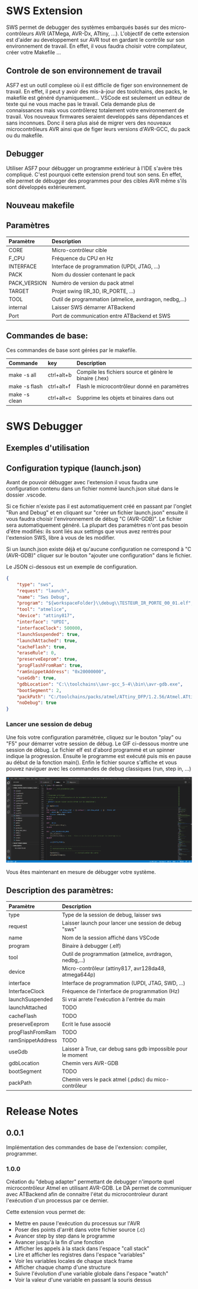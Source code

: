 # SWS Extension

SWS permet de debugger des systèmes embarqués basés sur des micro-contrôleurs AVR (ATMega, AVR-Dx, ATtiny, ...). L'objectif de cette extension est d'aider au developpement sur AVR tout en gardant le contrôle sur son environnement de travail. En effet, il vous faudra choisir votre compilateur, créer votre Makefile ...

## Controle de son environnement de travail
ASF7 est un outil complexe où il est difficile de figer son environnement de travail. En effet, il peut y avoir des mis-à-jour des toolchains, des packs, le makefile est généré dynamiquement...
VSCode est seulement un editeur de texte qui ne vous mache pas le travail. Cela demande plus de connaissances mais vous contrôlerez totalement votre environnement de travail. Vos nouveaux firmwares seraient developpés sans dépendances et sans inconnues. Donc il sera plus aisé de migrer vers des nouveaux microcontrôleurs AVR ainsi que de figer leurs versions d'AVR-GCC, du pack ou du makefile.

## Debugger
Utiliser ASF7 pour débugger un programme extérieur à l'IDE s'avère très compliqué. C'est pourquoi cette extension prend tout son sens. En effet, elle permet de débugger des programmes pour des cibles AVR même s'ils sont développés extérieurement.

## Nouveau makefile

## Paramètres
| Paramètre    | Description                                             |
| :----------- | :------------------------------------------------------ |
| CORE         | Micro-contrôleur cible                                  |
| F_CPU        | Fréquence du CPU en Hz                                  |
| INTERFACE    | Interface de programmation (UPDI, JTAG, ...)            |
| PACK         | Nom du dossier contenant le pack                        |
| PACK_VERSION | Numéro de version du pack atmel                         |
| TARGET       | Projet swing (IR_3D, IR_PORTE, ...)                     |
| TOOL         | Outil de programmation (atmelice, avrdragon, nedbg,...) |
| internal     | Laisser SWS démarrer ATBackend                          |
| Port         | Port de communication entre ATBackend et SWS            |

## Commandes de base:
Ces commandes de base sont gérées par le makefile.  


| Commande      | key        | Description                                             |
| :------------ | :--------- | :------------------------------------------------------ |
| make -s all   | ctrl+alt+b | Compile les fichiers source et génère le binaire (.hex) |
| make -s flash | ctrl+alt+f | Flash le microcontrôleur donné en paramètres            |
| make -s clean | ctrl+alt+c | Supprime les objets et binaires dans out                |

  
# SWS Debugger
## Exemples d'utilisation

## Configuration typique (launch.json)
Avant de pouvoir débugger avec l'extension il vous faudra une configuration contenu dans un fichier nommé launch.json situé dans le dossier .vscode.

Si ce fichier n'existe pas il est automatiquement créé en passant par l'onglet "Run and Debug" et en cliquant sur "créer un fichier launch.json" ensuite il vous faudra choisir l'environnement de débug "C (AVR-GDB)". Le fichier sera automatiquement généré. La plupart des paramètres n'ont pas besoin d'être modifiés: ils sont liés aux settings que vous avez rentrés pour l'extension SWS, libre à vous de les modifier.

Si un launch.json existe déjà et qu'aucune configuration ne correspond à "C (AVR-GDB)" cliquer sur le bouton "ajouter une configuration" dans le fichier.

Le JSON ci-dessous est un exemple de configuration.

```JSON
{
    "type": "sws",
    "request": "launch",
    "name": "Sws Debug",
    "program": "${workspaceFolder}\\debug\\TESTEUR_IR_PORTE_00_01.elf",
    "tool": "atmelice",
    "device": "attiny817",
    "interface": "UPDI",
    "interfaceClock": 500000,
    "launchSuspended": true,
    "launchAttached": true,
    "cacheFlash": true,
    "eraseRule": 0,
    "preserveEeprom": true,
    "progFlashFromRam": true,
    "ramSnippetAddress": "0x20000000",
    "useGdb": true,
    "gdbLocation": "C:\\toolchains\\avr-gcc_5-4\\bin\\avr-gdb.exe",
    "bootSegment": 2,
    "packPath": "C:/toolchains/packs/atmel/ATtiny_DFP/1.2.56/Atmel.ATtiny_DFP.pdsc",
    "noDebug": true
}
```
### Lancer une session de debug
Une fois votre configuration paramétrée, cliquez sur le bouton "play" ou "F5" pour démarrer votre session de débug. 
Le GIF ci-dessous montre une session de débug.
Le fichier elf est d'abord programmé et un spinner indique la progression. Ensuite le programme est exécuté puis mis en pause au début de la fonction main(). Enfin le fichier source s'affiche et vous pouvez naviguer avec les commandes de debug classiques (run, step in, ...)

![](images/sws_operation.gif)

Vous êtes maintenant en mesure de débugger votre système.

## Description des paramètres:

| Paramètre         | Description                                                  |
| :---------------- | :----------------------------------------------------------- |
| type              | Type de la session de debug, laisser sws                     |
| request           | Laisser launch pour lancer une session de debug "sws"        |
| name              | Nom de la session affiché dans VSCode                        |
| program           | Binaire à debugger (.elf)                                    |
| tool              | Outil de programmation (atmelice, avrdragon, nedbg,...)      |
| device            | Micro-contrôleur (attiny817, avr128da48, atmega644p)         |
| interface         | Interface de programmation (UPDI, JTAG, SWD, ...)            |
| InterfaceClock    | Fréquence de l'interface de programmation (Hz)               |
| launchSuspended   | Si vrai arrete l'exécution à l'entrée du main                |
| launchAttached    | TODO                                                         |
| cacheFlash        | TODO                                                         |
| preserveEeprom    | Ecrit le fuse associé                                        |
| progFlashFromRam  | TODO                                                         |
| ramSnippetAddress | TODO                                                         |
| useGdb            | Laisser à True, car debug sans gdb impossible pour le moment |
| gdbLocation       | Chemin vers AVR-GDB                                          |
| bootSegment       | TODO                                                         |
| packPath          | Chemin vers le pack atmel (.pdsc) du mico-contrôleur         |

# Release Notes

## 0.0.1
Implémentation des commandes de base de l'extension: compiler, programmer.

### 1.0.0
Création du "debug adapter" permettant de debugger n'importe quel microcontrôleur Atmel en utilisant AVR-GDB.
Le DA permet de communiquer avec ATBackend afin de connaitre l'état du microcontroleur durant l'exécution d'un processus par ce dernier.

Cette extension vous permet de:
* Mettre en pause l'exécution du processus sur l'AVR
* Poser des points d'arrêt dans votre fichier source (.c)
* Avancer step by step dans le programme
* Avancer jusqu'à la fin d'une fonction
* Afficher les appels à la stack dans l'espace "call stack"
* Lire et afficher les registres dans l'espace "variables"
* Voir les variables locales de chaque stack frame
* Afficher chaque champ d'une structure
* Suivre l'évolution d'une variable globale dans l'espace "watch"
* Voir la valeur d'une variable en passant la souris dessus